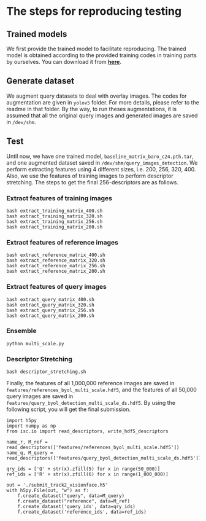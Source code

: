 # The steps for reproducing testing

## Trained models
We first provide the trained model to facilitate reproducing. The trained model is obtained according to the provided training codes in training parts by ourselves. You can download it from [**here**](https://drive.google.com/file/d/1FGOfqOckHWVUtvQEgAkDj7TxPTINDIKb/view?usp=sharing).


## Generate dataset
We augment query datasets to deal with overlay images. The codes for augmentation are given in ```yolov5``` folder. For more details, please refer to the readme in that folder. By the way, to run theses augmentations, it is assumed that all the original query images and generated images are saved in ```/dev/shm```.

## Test
Until now, we have one trained model, ```baseline_matrix_baro_c24.pth.tar```, and one augmented dataset saved in ```/dev/shm/query_images_detection```. We perform extracting features using 4 different sizes, i.e. 200, 256, 320, 400. Also, we use the features of training images to perform descriptor stretching. The steps to get the final 256-descriptors are as follows.

### Extract features of training images
```
bash extract_training_matrix_400.sh
bash extract_training_matrix_320.sh
bash extract_training_matrix_256.sh
bash extract_training_matrix_200.sh
```

### Extract features of reference images
```
bash extract_reference_matrix_400.sh
bash extract_reference_matrix_320.sh
bash extract_reference_matrix_256.sh
bash extract_reference_matrix_200.sh
```

### Extract features of query images
```
bash extract_query_matrix_400.sh
bash extract_query_matrix_320.sh
bash extract_query_matrix_256.sh
bash extract_query_matrix_200.sh
```

### Ensemble
```
python multi_scale.py
```

### Descriptor Stretching
```
bash descriptor_stretching.sh
```

Finally, the features of all 1,000,000 reference images are saved in ```features/references_byol_multi_scale.hdf5```, and the features of all 50,000 query images are saved in ```features/query_byol_detection_multi_scale_ds.hdf5```. By using the following script, you will get the final submission.
```
import h5py
import numpy as np
from isc.io import read_descriptors, write_hdf5_descriptors

name_r, M_ref = read_descriptors(['features/references_byol_multi_scale.hdf5'])
name_q, M_query = read_descriptors(['features/query_byol_detection_multi_scale_ds.hdf5'])

qry_ids = ['Q' + str(x).zfill(5) for x in range(50_000)]
ref_ids = ['R' + str(x).zfill(6) for x in range(1_000_000)]

out = './submit_track2_visionface.h5'
with h5py.File(out, "w") as f:
    f.create_dataset("query", data=M_query)
    f.create_dataset("reference", data=M_ref)
    f.create_dataset('query_ids', data=qry_ids)
    f.create_dataset('reference_ids', data=ref_ids)
```








